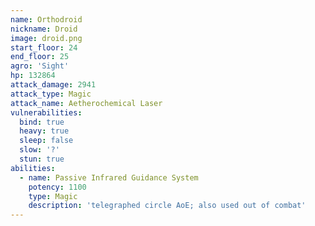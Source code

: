 ```yaml
---
name: Orthodroid
nickname: Droid
image: droid.png
start_floor: 24
end_floor: 25
agro: 'Sight'
hp: 132864
attack_damage: 2941
attack_type: Magic
attack_name: Aetherochemical Laser
vulnerabilities:
  bind: true
  heavy: true
  sleep: false
  slow: '?'
  stun: true
abilities:
  - name: Passive Infrared Guidance System
    potency: 1100
    type: Magic
    description: 'telegraphed circle AoE; also used out of combat'
---
```

